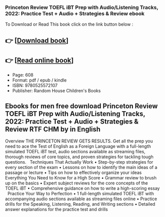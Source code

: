 ### Princeton Review TOEFL iBT Prep with Audio/Listening Tracks, 2022: Practice Test + Audio + Strategies & Review  ebook

To Download or Read This book click on the link button below :

## 👉  [**[Download book](http://get-pdfs.com/download.php?group=book&from=github.com&id=623713&lnk=1061 "Download book")**]

## 👉  [**[Read online book](http://get-pdfs.com/download.php?group=book&from=github.com&id=623713&lnk=1061 "Read online book")**]


* Page: 608
* Format: pdf / epub / kindle
* ISBN: 9780525572107
* Publisher: Random House Children&#039;s Books



## Ebooks for men free download Princeton Review TOEFL iBT Prep with Audio/Listening Tracks, 2022: Practice Test + Audio + Strategies & Review RTF CHM by  in English


Overview
THE PRINCETON REVIEW GETS RESULTS. Get all the prep you need to ace the Test of English as a Foreign Language with a full-length simulated TOEFL iBT test, audio sections available as streaming files, thorough reviews of core topics, and proven strategies for tackling tough questions.
  
 Techniques That Actually Work
 • Step-by-step strategies for every section of the exam
 • Lessons on how to identify the main ideas of a passage or lecture
 • Tips on how to effectively organize your ideas
  
 Everything You Need to Know for a High Score
 • Grammar review to brush up on the basics
 • Expert subject reviews for the core concepts of the TOEFL iBT
 • Comprehensive guidance on how to write a high-scoring essay
  
 Practice Your Way to Perfection
 • 1 full-length simulated TOEFL iBT with accompanying audio sections available as streaming files online
 • Practice drills for the Speaking, Listening, Reading, and Writing sections
 • Detailed answer explanations for the practice test and drills



